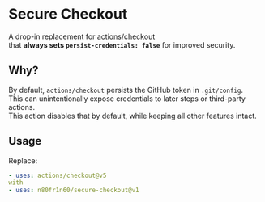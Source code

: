 # Secure Checkout

A drop-in replacement for [actions/checkout](https://github.com/actions/checkout)  
that **always sets `persist-credentials: false`** for improved security.

## Why?
By default, `actions/checkout` persists the GitHub token in `.git/config`.  
This can unintentionally expose credentials to later steps or third-party actions.  
This action disables that by default, while keeping all other features intact.

## Usage

Replace:

```yaml
- uses: actions/checkout@v5
with 
- uses: n80fr1n60/secure-checkout@v1

